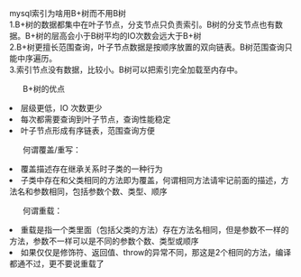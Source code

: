 mysql索引为啥用B+树而不用B树</br>
1.B+树的数据都集中在叶子节点，分支节点只负责索引。B树的分支节点也有数据。B+树的层高会小于B树平均的IO次数会远大于B+树</br>
2.B+树更擅长范围查询，叶子节点数据是按顺序放置的双向链表。B树范围查询只能中序遍历。</br> 
3.索引节点没有数据，比较小。B树可以把索引完全加载至内存中。</br>
<ul>B+树的优点</ul>
<li>层级更低，IO 次数更少</li>
<li>每次都需要查询到叶子节点，查询性能稳定</li>
<li>叶子节点形成有序链表，范围查询方便</li>
  
<ul>何谓覆盖/重写：</ul>
<li>覆盖描述存在继承关系时子类的一种行为</li>
<li>子类中存在和父类相同的方法即为覆盖，何谓相同方法请牢记前面的描述，方法名和参数相同，包括参数个数、类型、顺序</li>

<ul>何谓重载：</ul>
<li>重载是指一个类里面（包括父类的方法）存在方法名相同，但是参数不一样的方法，参数不一样可以是不同的参数个数、类型或顺序</li>
<li>如果仅仅是修饰符、返回值、throw的异常不同，那这是2个相同的方法，编译都通不过，更不要说重载了</li>
